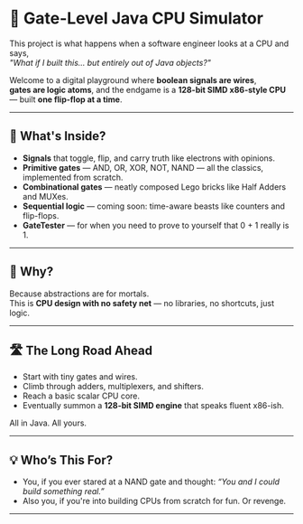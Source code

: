 # 🧠 Gate-Level Java CPU Simulator

This project is what happens when a software engineer looks at a CPU and says,  
*"What if I built this… but entirely out of Java objects?"*

Welcome to a digital playground where **boolean signals are wires**,  
**gates are logic atoms**, and the endgame is a **128-bit SIMD x86-style CPU**  
— built **one flip-flop at a time**.

---

## 🧱 What's Inside?

- **Signals** that toggle, flip, and carry truth like electrons with opinions.
- **Primitive gates** — AND, OR, XOR, NOT, NAND — all the classics, implemented from scratch.
- **Combinational gates** — neatly composed Lego bricks like Half Adders and MUXes.
- **Sequential logic** — coming soon: time-aware beasts like counters and flip-flops.
- **GateTester** — for when you need to prove to yourself that 0 + 1 really is 1.

---

## 🧩 Why?

Because abstractions are for mortals.  
This is **CPU design with no safety net** — no libraries, no shortcuts, just logic.

---

## 🛣 The Long Road Ahead

- Start with tiny gates and wires.  
- Climb through adders, multiplexers, and shifters.  
- Reach a basic scalar CPU core.  
- Eventually summon a **128-bit SIMD engine** that speaks fluent x86-ish.  

All in Java. All yours.

---

## 💡 Who’s This For?

- You, if you ever stared at a NAND gate and thought: *“You and I could build something real.”*
- Also you, if you're into building CPUs from scratch for fun. Or revenge.

---
